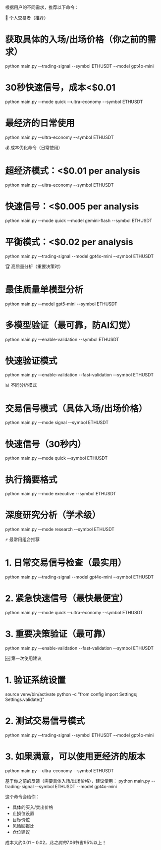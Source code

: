 根据用户的不同需求，推荐以下命令：

  🎯 个人交易者（推荐）

  # 获取具体的入场/出场价格（你之前的需求）
  python main.py --trading-signal --symbol ETHUSDT --model gpt4o-mini

  # 30秒快速信号，成本<$0.01
  python main.py --mode quick --ultra-economy --symbol ETHUSDT

  # 最经济的日常使用
  python main.py --ultra-economy --symbol ETHUSDT

  💰 成本优化命令（日常使用）

  # 超经济模式：<$0.01 per analysis
  python main.py --ultra-economy --symbol ETHUSDT

  # 快速信号：<$0.005 per analysis  
  python main.py --mode quick --model gemini-flash --symbol ETHUSDT

  # 平衡模式：<$0.02 per analysis
  python main.py --trading-signal --model gpt4o-mini --symbol ETHUSDT

  🏆 高质量分析（重要决策时）

  # 最佳质量单模型分析
  python main.py --model gpt5-mini --symbol ETHUSDT

  # 多模型验证（最可靠，防AI幻觉）
  python main.py --enable-validation --symbol ETHUSDT

  # 快速验证模式
  python main.py --enable-validation --fast-validation --symbol ETHUSDT

  📊 不同分析模式

  # 交易信号模式（具体入场/出场价格）
  python main.py --mode signal --symbol ETHUSDT

  # 快速信号（30秒内）
  python main.py --mode quick --symbol ETHUSDT

  # 执行摘要格式
  python main.py --mode executive --symbol ETHUSDT

  # 深度研究分析（学术级）
  python main.py --mode research --symbol ETHUSDT

  ⚡ 最常用组合推荐

  # 1. 日常交易信号检查（最实用）
  python main.py --trading-signal --model gpt4o-mini --symbol ETHUSDT

  # 2. 紧急快速信号（最快最便宜）  
  python main.py --mode quick --ultra-economy --symbol ETHUSDT

  # 3. 重要决策验证（最可靠）
  python main.py --enable-validation --fast-validation --symbol ETHUSDT

  🆕 第一次使用建议

  # 1. 验证系统设置
  source venv/bin/activate
  python -c "from config import Settings; Settings.validate()"

  # 2. 测试交易信号模式
  python main.py --trading-signal --symbol ETHUSDT --model gpt4o-mini

  # 3. 如果满意，可以使用更经济的版本
  python main.py --ultra-economy --symbol ETHUSDT

  基于你之前的反馈（需要具体入场/出场价格），建议使用：
  python main.py --trading-signal --symbol ETHUSDT --model gpt4o-mini

  这个命令会给你：
  - 具体的买入/卖出价格
  - 止损位设置
  - 目标价位
  - 风险回报比
  - 仓位建议

  成本大约$0.01-0.02，比之前的$7.06节省95%以上！